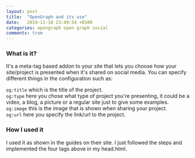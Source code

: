```yaml
---
layout: post
title:  "OpenGraph and its use"
date:   2019-11-18 23:49:54 +0100
categories: opengraph open graph social
comments: true
---
```


### What is it?
It's a meta-tag based addon to your site that lets you choose how your site/project is presented when it's shared on social media.
You can specify different things in the configuration such as:

`og:title` which is the title of the project.  
`og:type` here you chose what type of project you're presenting, it could be a video, a blog, a picture or a regular site just to give some examples.  
`og:image` this is the image that is shown when sharing your project.  
`og:url` here you specify the link/url to the project.  

### How I used it
I used it as shown in the guides on their site. I just followed the steps and implemented the four tags above in my head.html.